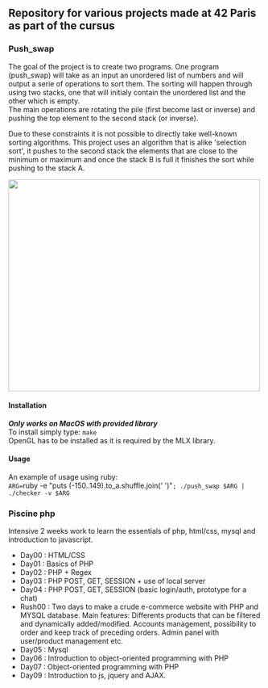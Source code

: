 ## Repository for various projects made at 42 Paris as part of the cursus

### Push_swap

The goal of the project is to create two programs. One program (push_swap) will take as an input an unordered list of numbers and will output a serie of operations to sort them.
The sorting will happen through using two stacks, one that will initialy contain the unordered list and the other which is empty. 
<br/>The main operations are rotating the pile (first become last or inverse) and pushing the top element to the second stack (or inverse).

Due to these constraints it is not possible to directly take well-known sorting algorithms.
This project uses an algorithm that is alike 'selection sort', it pushes to the second stack the elements that are close 
to the minimum or maximum and once the stack B is full it finishes the sort while pushing to the stack A.

<img src ="http://g.recordit.co/Nk7tF2PpJJ.gif" width =500 height =420/>

#### Installation
***Only works on MacOS with provided library***<br/>
To install simply type: `make`<br/>
OpenGL has to be installed as it is required by the MLX library.<br/>

#### Usage
An example of usage using ruby:<br/>
`ARG=`ruby -e "puts (-150..149).to_a.shuffle.join(' ')"`; ./push_swap $ARG | ./checker -v $ARG`

### Piscine php
Intensive 2 weeks work to learn the essentials of php, html/css, mysql and introduction to javascript.

* Day00 : HTML/CSS
* Day01 : Basics of PHP
* Day02 : PHP + Regex
* Day03 : PHP POST, GET, SESSION + use of local server
* Day04 : PHP POST, GET, SESSION (basic login/auth, prototype for a chat)
* Rush00 : Two days to make a crude e-commerce website with PHP and MYSQL database. Main features: Differents products that can be filtered and dynamically added/modified. Accounts management, possibility to order and keep track of preceding orders. Admin panel with user/product management etc.
* Day05 : Mysql
* Day06 : Introduction to object-oriented programming with PHP
* Day07 : Object-oriented programming with PHP
* Day09 : Introduction to js, jquery and AJAX. 


